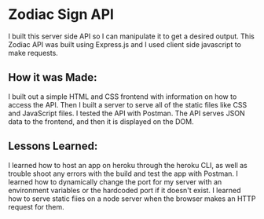 # Zodiac Sign API
I built this server side API so I can manipulate it to get a desired output. This Zodiac API was built using Express.js and I used client side javascript to make requests.


## How it was Made:
I built out a simple HTML and CSS frontend with information on how to access the API. Then I built a server to serve all of the static files like CSS and JavaScript files. I tested the API with Postman. The API serves JSON data to the frontend, and then it is displayed on the DOM.

## Lessons Learned:
I learned how to host an app on heroku through the heroku CLI, as well as trouble shoot any errors with the build and test the app with Postman. I learned how to dynamically change the port for my server with an environment variables or the hardcoded port if it doesn't exist. I learned how to serve static fiies on a node server when the browser makes an HTTP request for them.
